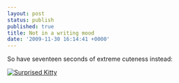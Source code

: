 ```yaml
---
layout: post
status: publish
published: true
title: Not in a writing mood
date: '2009-11-30 16:14:41 +0000'
---
```

So have seventeen seconds of extreme cuteness instead:

[![Surprised Kitty](https://img.youtube.com//0Bmhjf0rKe8/0.jpg)](https://www.youtube.com/watch?v=0Bmhjf0rKe8 "Surprised kitty")

